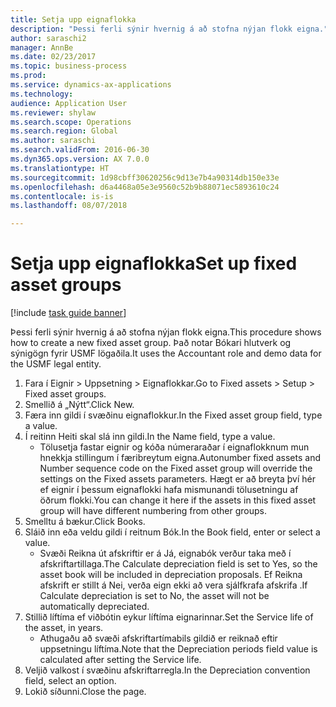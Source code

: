 ```yaml
--- 
title: Setja upp eignaflokka
description: "Þessi ferli sýnir hvernig á að stofna nýjan flokk eigna."
author: saraschi2
manager: AnnBe
ms.date: 02/23/2017
ms.topic: business-process
ms.prod: 
ms.service: dynamics-ax-applications
ms.technology: 
audience: Application User
ms.reviewer: shylaw
ms.search.scope: Operations
ms.search.region: Global
ms.author: saraschi
ms.search.validFrom: 2016-06-30
ms.dyn365.ops.version: AX 7.0.0
ms.translationtype: HT
ms.sourcegitcommit: 1d98cbff30620256c9d13e7b4a90314db150e33e
ms.openlocfilehash: d6a4468a05e3e9560c52b9b88071ec5893610c24
ms.contentlocale: is-is
ms.lasthandoff: 08/07/2018

---
```

# <a name="set-up-fixed-asset-groups"></a><span data-ttu-id="f0672-103">Setja upp eignaflokka</span><span class="sxs-lookup"><span data-stu-id="f0672-103">Set up fixed asset groups</span></span>

[!include [task guide banner](../../includes/task-guide-banner.md)]

<span data-ttu-id="f0672-104">Þessi ferli sýnir hvernig á að stofna nýjan flokk eigna.</span><span class="sxs-lookup"><span data-stu-id="f0672-104">This procedure shows how to create a new fixed asset group.</span></span> <span data-ttu-id="f0672-105">Það notar Bókari hlutverk og sýnigögn fyrir USMF lögaðila.</span><span class="sxs-lookup"><span data-stu-id="f0672-105">It uses the Accountant role and demo data for the USMF legal entity.</span></span>

1. <span data-ttu-id="f0672-106">Fara í Eignir > Uppsetning > Eignaflokkar.</span><span class="sxs-lookup"><span data-stu-id="f0672-106">Go to Fixed assets > Setup > Fixed asset groups.</span></span>
2. <span data-ttu-id="f0672-107">Smellið á „Nýtt“.</span><span class="sxs-lookup"><span data-stu-id="f0672-107">Click New.</span></span>
3. <span data-ttu-id="f0672-108">Færa inn gildi í svæðinu eignaflokkur.</span><span class="sxs-lookup"><span data-stu-id="f0672-108">In the Fixed asset group field, type a value.</span></span>
4. <span data-ttu-id="f0672-109">Í reitinn Heiti skal slá inn gildi.</span><span class="sxs-lookup"><span data-stu-id="f0672-109">In the Name field, type a value.</span></span>
    * <span data-ttu-id="f0672-110">Tölusetja fastar eignir og kóða númeraraðar í eignaflokknum mun hnekkja stillingum í færibreytum eigna.</span><span class="sxs-lookup"><span data-stu-id="f0672-110">Autonumber fixed assets and Number sequence code on the Fixed asset group will override the settings on the Fixed assets parameters.</span></span> <span data-ttu-id="f0672-111">Hægt er að breyta því hér ef eignir í þessum eignaflokki hafa mismunandi tölusetningu af öðrum flokki.</span><span class="sxs-lookup"><span data-stu-id="f0672-111">You can change it here if the assets in this fixed asset group will have different numbering from other groups.</span></span>  
5. <span data-ttu-id="f0672-112">Smelltu á bækur.</span><span class="sxs-lookup"><span data-stu-id="f0672-112">Click Books.</span></span>
6. <span data-ttu-id="f0672-113">Sláið inn eða veldu gildi í reitnum Bók.</span><span class="sxs-lookup"><span data-stu-id="f0672-113">In the Book field, enter or select a value.</span></span>
    * <span data-ttu-id="f0672-114">Svæði Reikna út afskriftir er á Já, eignabók verður taka með í afskriftartillaga.</span><span class="sxs-lookup"><span data-stu-id="f0672-114">The Calculate depreciation field is set to Yes, so the asset book will be included in depreciation proposals.</span></span> <span data-ttu-id="f0672-115">Ef Reikna afskrift er stillt á Nei, verða eign ekki að vera sjálfkrafa afskrifa .</span><span class="sxs-lookup"><span data-stu-id="f0672-115">If Calculate depreciation is set to No, the asset will not be automatically depreciated.</span></span>  
7. <span data-ttu-id="f0672-116">Stillið líftíma ef viðbótin eykur líftíma eignarinnar.</span><span class="sxs-lookup"><span data-stu-id="f0672-116">Set the Service life of the asset, in years.</span></span>
    * <span data-ttu-id="f0672-117">Athugaðu að svæði afskriftartímabils gildið er reiknað eftir uppsetningu líftíma.</span><span class="sxs-lookup"><span data-stu-id="f0672-117">Note that the Depreciation periods field value is calculated after setting the Service life.</span></span>  
8. <span data-ttu-id="f0672-118">Veljið valkost í svæðinu afskriftarregla.</span><span class="sxs-lookup"><span data-stu-id="f0672-118">In the Depreciation convention field, select an option.</span></span>
9. <span data-ttu-id="f0672-119">Lokið síðunni.</span><span class="sxs-lookup"><span data-stu-id="f0672-119">Close the page.</span></span>


